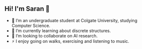 ## Hi! I'm Saran 👋
 
- 🔭 I’m an undergraduate student at Colgate University, studying Computer Science.
- 🌱 I’m currently learning about discrete structures.
- 👯 I’m looking to collaborate on AI research.
- ⚡ I enjoy going on walks, exercising and listening to music.

<!--
**sarand0/sarand0** is a ✨ _special_ ✨ repository because its `README.md` (this file) appears on your GitHub profile.

Here are some ideas to get you started:

- 🔭 I’m currently working on ...
- 🌱 I’m currently learning ...
- 👯 I’m looking to collaborate on ...
- 🤔 I’m looking for help with ...
- 💬 Ask me about ...
- 📫 How to reach me: ...
- 😄 Pronouns: ...
- ⚡ Fun fact: ...
-->

